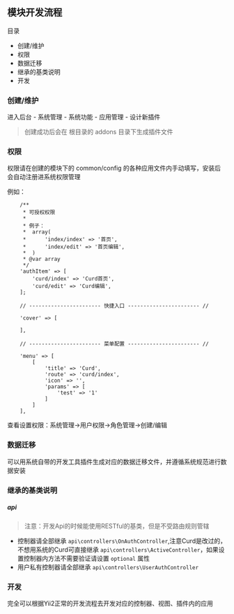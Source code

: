## 模块开发流程

目录

- 创建/维护
- 权限
- 数据迁移
- 继承的基类说明
- 开发

### 创建/维护

进入后台 - 系统管理 - 系统功能 - 应用管理 - 设计新插件

> 创建成功后会在 根目录的 addons 目录下生成插件文件

### 权限

权限请在创建的模块下的 common/config 的各种应用文件内手动填写，安装后会自动注册进系统权限管理

例如：

```
    /**
     * 可授权权限
     *
     * 例子：
     *  array(
     *      'index/index' => '首页',
     *      'index/edit' => '首页编辑',
     *  )
     * @var array
     */
    'authItem' => [
        'curd/index' => 'Curd首页',
        'curd/edit' => 'Curd编辑',
    ];
    
    // ----------------------- 快捷入口 ----------------------- //
    
    'cover' => [

    ],

    // ----------------------- 菜单配置 ----------------------- //

    'menu' => [
        [
            'title' => 'Curd',
            'route' => 'curd/index',
            'icon' => '',
            'params' => [
                'test' => '1'
            ]
        ]
    ],
```

查看设置权限：系统管理->用户权限->角色管理->创建/编辑

### 数据迁移

可以用系统自带的开发工具插件生成对应的数据迁移文件，并遵循系统规范进行数据安装

### 继承的基类说明

##### api

> 注意：开发Api的时候能使用RESTful的基类，但是不受路由规则管辖

- 控制器请全部继承 `api\controllers\OnAuthController`,注意Curd是改过的，不想用系统的Curd可直接继承 `api\controllers\ActiveController`，如果设置控制器内方法不需要验证请设置 `optional` 属性
- 用户私有控制器请全部继承 `api\controllers\UserAuthController`

### 开发

完全可以根据Yii2正常的开发流程去开发对应的控制器、视图、插件内的应用
